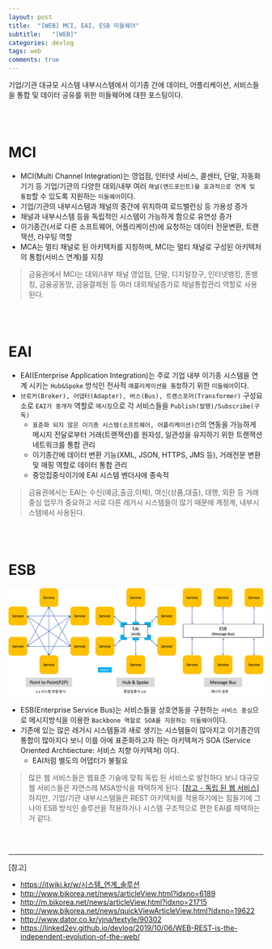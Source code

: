 ```yaml
---
layout: post
title:  "[WEB] MCI, EAI, ESB 미들웨어"
subtitle:   "[WEB]"
categories: devlog
tags: web
comments: true
---
```


기업/기관 대규모 시스템 내부시스템에서 이기종 간에 데이터, 어플리케이션, 서비스들을 통합 및 데이터 공유를 위한 미들웨어에 대한 포스팅이다.

<br><br>


# MCI

- MCI(Multi Channel Integration)는 영업점, 인터넷 서비스, 콜센터, 단말, 자동화기기 등 기업/기관의 다양한 대외/내부 여러 `채널(엔드포인트)를 효과적으로 연계 및 통합`할 수 있도록 지원하는 `미들웨어`이다.
- 기업/기관의 내부시스템과 채널의 중간에 위치하여 로드밸런싱 등 가용성 증가
- 채널과 내부시스템 등을 독립적인 시스템이 가능하게 함으로 유연성 증가
- 이기종간(서로 다른 소프트웨어, 어플리케이션)에 요청하는 데이터 전문변환, 트랜잭션, 라우팅 역할
- MCA는 멀티 채널로 된 아키텍처를 지칭하며, MCI는 멀티 채널로 구성된 아키텍처의 통합(서비스 연계)를 지칭

> 금융권에서 MCI는 대외/내부 채널 영업점, 단말, 디지털창구, 인터넷뱅킹, 폰뱅킹, 금융공동망, 금융결제원 등 여러 대외채널증가로 채널통합관리 역할로 사용된다.

<br><br>


# EAI

- EAI(Enterprise Application Integration)는 주로 기업 내부 이기종 시스템을 연계 시키는 `Hub&Spoke` 방식인 전사적 `애플리케이션을 통합`하기 위한 `미들웨어`이다.
- `브로커(Broker), 어댑터(Adapter), 버스(Bus), 트랜스포머(Transformer)` 구성요소로 `EAI가 중개자` 역할로 `메시징`으로 각 서비스들을 `Publish(발행)/Subscribe(구독)`
	- `표준화 되지 않은 이기종 시스템(소프트웨어, 어플리케이션)간`의 연동을 가능하게 메시지 전달로부터 거래(트랜잭션)를 원자성, 일관성을 유지하기 위한 트랜잭션 네트워크를 통합 관리
	- 이기종간에 데이터 변환 기능(XML, JSON, HTTPS, JMS 등), 거래전문 변환 및 매핑 역할로 데이터 통합 관리
	- 중앙집중식이기에 EAI 시스템 벤더사에 종속적

> 금융권에서는 EAI는 수신(예금,출금,이체), 여신(상품,대출), 대행, 외환 등 거래 중심 업무가 중요하고 서로 다른 레거시 시스템들이 많기 때문에 계정계, 내부시스템에서 사용된다.

<br><br>


# ESB

[![intellij-vm-profiles-active-s1](/assets/img/2022/velog_eai-s2.png)]() <br>


- ESB(Enterprise Service Bus)는 서비스들을 상호연동을 구현하는 `서비스 중심`으로 메시지방식을 이용한 `Backbone 역할로 SOA를 지원하는 미들웨어`이다.
- 기존에 있는 많은 레거시 시스템들과 새로 생기는 시스템들이 많아지고 이기종간의 통합이 많아지다 보니 이를 아에 표준화하고자 하는 아키텍쳐가 SOA (Service Oriented Archtiecture: 서비스 지향 아키텍쳐) 이다.
	- EAI처럼 별도의 어댑터가 불필요


> 많은 웹 서비스들은 웹표준 기술에 맞춰 독립 된 서비스로 발전하다 보니 대규모 웹 서비스들은 자연스레 MSA방식을 채택하게 된다. [[참고 - 독립 된 웹 서비스]](https://linked2ev.github.io/devlog/2019/10/06/WEB-REST-is-the-independent-evolution-of-the-web/)<br>
하지만, 기업/기관 내부시스템들은 REST 아키텍처를 적용하기에는 힘들기에 그나마 ESB 방식인 솔루션을 적용하거나 시스템 구조적으로 편한 EAI를 채택하는거 같다.

<br><br>


---
[참고]
- https://itwiki.kr/w/시스템_연계_솔루션
- http://www.bikorea.net/news/articleView.html?idxno=6189
- http://m.bikorea.net/news/articleView.html?idxno=21715
- http://www.bikorea.net/news/quickViewArticleView.html?idxno=19622
- http://www.dator.co.kr/yjna/textyle/90302
- https://linked2ev.github.io/devlog/2019/10/06/WEB-REST-is-the-independent-evolution-of-the-web/